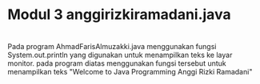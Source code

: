 # Modul 3 anggirizkiramadani.java
#
Pada program AhmadFarisAlmuzakki.java menggunakan fungsi System.out.println yang digunakan untuk menampilkan teks ke layar monitor. pada program diatas menggunakan fungsi tersebut untuk menampilkan teks "Welcome to Java Programming Anggi Rizki Ramadani"